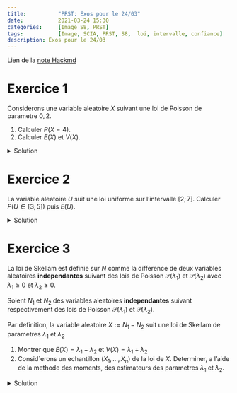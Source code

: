 ```yaml
---
title:          "PRST: Exos pour le 24/03"
date:           2021-03-24 15:30
categories:     [Image S8, PRST]
tags:           [Image, SCIA, PRST, S8,  loi, intervalle, confiance]
description: Exos pour le 24/03
---
```

Lien de la [note Hackmd](https://hackmd.io/@lemasymasa/r1Cp1JYEd)

# Exercice 1

Considerons une variable aleatoire $X$ suivant une loi de Poisson de parametre $0, 2$.
1. Calculer $P(X = 4)$.
2. Calculer $E(X)$ et $V(X)$.

<details markdown="1">
<summary>Solution</summary>

$P(X=4) e^{-0,2}\frac{0,2^4}{4!}=5,45\times10^{-5}$

$E(X)=0,2$

$V(X)=0,2$

</details>

# Exercice 2
La variable aleatoire $U$ suit une loi uniforme sur l’intervalle $[2; 7]$. Calculer $P(U \in [3; 5])$ puis $E(U)$.

<details markdown="1">
<summary>Solution</summary>

$P(U\in[3,5])=\frac{5-3}{7-2}=\frac{2}{5}$

$E(U)=\frac{a+b}{2}=\frac{2+7}{2}=4,5$

</details>

# Exercice 3

La loi de Skellam est definie sur $N$ comme la difference de deux variables aleatoires **independantes** suivant des lois de Poisson $\mathcal P(\lambda_1)$ et $\mathcal P(\lambda_2)$ avec $\lambda_1 \ge 0$ et $\lambda_2 \ge 0$.

Soient $N_1$ et $N_2$ des variables aleatoires **independantes** suivant respectivement des lois de Poisson $\mathcal P(\lambda_1)$ et $\mathcal P(\lambda_2)$.

Par definition, la variable aleatoire $X := N_1 − N_2$ suit une loi de Skellam de parametres $\lambda_1$ et $\lambda_2$

1. Montrer que $E(X) = \lambda_1 − \lambda_2$ et $V(X) = \lambda_1 + \lambda_2$
2. Consid´erons un echantillon $(X_1, . . . , X_n)$ de la loi de $X$. Determiner, a l’aide de la methode des moments, des estimateurs des parametres $\lambda_1$ et $\lambda_2$.

<details markdown="1">
<summary>Solution</summary>

$$
\begin{aligned}
E(X) &= E(N_1-E(N_2))\\
&= E(N_1)-E(N_2)\\
&= \lambda_1-\lambda_2
\end{aligned}
$$

$$
\begin{aligned}
V(X) &= V(N_1-N_2)\\
&= \underbrace{V(N_1) + V(-N_2)}_{N_1\text{ et }N_2\text{ sont independantes}}\\
&= \lambda_1+(-1)^2V(N_2)\\
&=\lambda_1+\lambda_2
\end{aligned}
$$

On sait que

$$
\begin{cases}
E(X)=\lambda_1-\lambda_2\\
V(X)=\lambda_1+\lambda_2
\end{cases}\\
\begin{cases}
E(X)=\lambda_1-\lambda_2\\
E(X) + V(X)=2\lambda_1
\end{cases}\\
\begin{cases}
\lambda_2=\lambda_1-E(X)=\frac{V(X)-E(X)}{2}\\
\lambda_1=\frac{E(X)+V(X)}{2}
\end{cases}
$$

D'ou, par la methode des moments:

$$
\begin{cases}
\hat\lambda_1=\frac{\bar X+S^2}{2}\\
\hat\lambda_1=\frac{S^2-\bar X}{2}\\
\end{cases}
$$

</details>